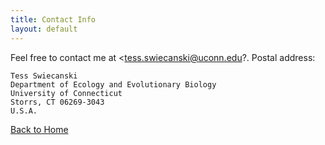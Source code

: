 ```yaml
---
title: Contact Info
layout: default
---
```


Feel free to contact me at <tess.swiecanski@uconn.edu?.
Postal address: 

    Tess Swiecanski 
    Department of Ecology and Evolutionary Biology 
    University of Connecticut 
    Storrs, CT 06269-3043
    U.S.A.

[Back to Home](https://TessSwiecanski.github.io/)
